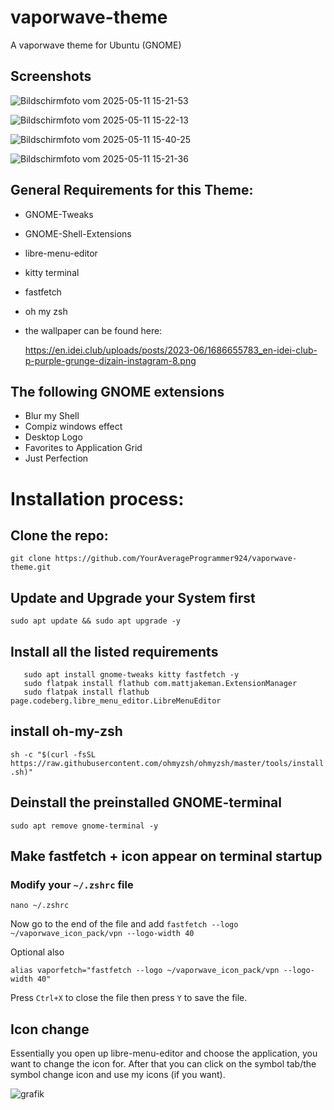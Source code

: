 # vaporwave-theme
A vaporwave theme for Ubuntu (GNOME)

## Screenshots
![Bildschirmfoto vom 2025-05-11 15-21-53](https://github.com/user-attachments/assets/bb870047-596b-4111-bdb9-28002882ac50)


![Bildschirmfoto vom 2025-05-11 15-22-13](https://github.com/user-attachments/assets/7bb3fc7e-6239-40e8-87f7-44e9da299590)


![Bildschirmfoto vom 2025-05-11 15-40-25](https://github.com/user-attachments/assets/98143a48-8333-40a0-bd6b-3fac39e09b43)



![Bildschirmfoto vom 2025-05-11 15-21-36](https://github.com/user-attachments/assets/257f6d86-9a53-4e06-8efc-f9d5e2d1605a)


## General Requirements for this Theme:


- GNOME-Tweaks
- GNOME-Shell-Extensions
- libre-menu-editor 
- kitty terminal
- fastfetch
- oh my zsh
- the wallpaper can be found here: 
  

  https://en.idei.club/uploads/posts/2023-06/1686655783_en-idei-club-p-purple-grunge-dizain-instagram-8.png


## The following GNOME extensions

- Blur my Shell
- Compiz windows effect
- Desktop Logo
- Favorites to Application Grid
- Just Perfection

# Installation process:


## Clone the repo:


`git clone https://github.com/YourAverageProgrammer924/vaporwave-theme.git`


## Update and Upgrade your System first


`sudo apt update && sudo apt upgrade -y`


## Install all the listed requirements


```
   sudo apt install gnome-tweaks kitty fastfetch -y
   sudo flatpak install flathub com.mattjakeman.ExtensionManager
   sudo flatpak install flathub page.codeberg.libre_menu_editor.LibreMenuEditor
```


## install oh-my-zsh


`sh -c "$(curl -fsSL https://raw.githubusercontent.com/ohmyzsh/ohmyzsh/master/tools/install.sh)"`



## Deinstall the preinstalled GNOME-terminal


`sudo apt remove gnome-terminal -y`


## Make fastfetch + icon appear on terminal startup


### Modify your `~/.zshrc` file


`nano ~/.zshrc`


Now go to the end of the file and add `fastfetch --logo ~/vaporwave_icon_pack/vpn --logo-width 40`


Optional also


`alias vaporfetch="fastfetch --logo ~/vaporwave_icon_pack/vpn --logo-width 40"`


Press `Ctrl+X` to close the file then press `Y` to save the file.


## Icon change


Essentially you open up libre-menu-editor and choose the application, you want to change the icon for.
After that you can click on the symbol tab/the symbol change icon and use my icons (if you want).


![grafik](https://github.com/user-attachments/assets/ca52820a-4291-4af9-9a62-359174b9dd69)




